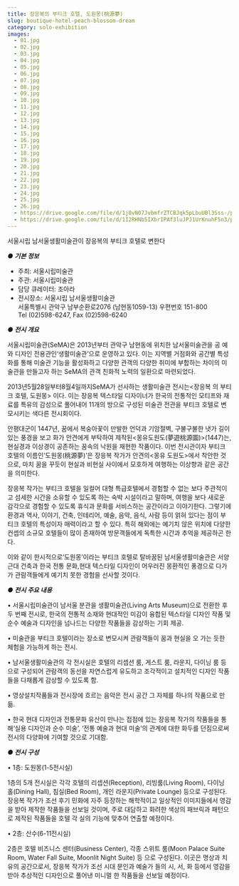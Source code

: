 ```yaml
---
title: 장응복의 부티크 호텔, 도원몽(桃源夢)
slug: boutique-hotel-peach-blossom-dream
category: solo-exhibition
images:
  - 01.jpg
  - 02.jpg
  - 03.jpg
  - 04.jpg
  - 05.jpg
  - 06.jpg
  - 07.jpg
  - 08.jpg
  - 09.jpg
  - 10.jpg
  - 11.jpg
  - 12.jpg
  - 13.jpg
  - 14.jpg
  - 15.jpg
  - 16.jpg
  - 17.jpg
  - 18.jpg
  - 19.jpg
  - 20.jpg
  - 21.jpg
  - 22.jpg
  - 23.jpg
  - 24.jpg
  - 25.jpg
  - 26.jpg
  - https://drive.google.com/file/d/1j0vN07JvbmfrZTCBJqk5pLbuUBl3Sss-/preview
  - https://drive.google.com/file/d/1I2RHNb5IXbrIPAf3luJPJ1UrKnuhF5n3/preview
---
```


서울시립 남서울생활미술관이 장응복의 부티크 호텔로 변한다

***● 기본 정보***

* 주최: 서울시립미술관
* 주관: 서울시립미술관
* 담당 큐레이터: 조아라
* 전시장소: 서울시립 남서울생활미술관     
서울특별시 관악구 남부순환로2076 (남현동1059-13) 우편번호 151-800      
Tel (02)598-6247, Fax (02)598-6240

***● 전시 개요***

서울시립미술관(SeMA)은 2013년부터 관악구 남현동에 위치한 남서울미술관을 공 예와 디자인 전용관인‘생활미술관’으로 운영하고 있다. 이는 지역별 거점화와 공간별 특성화를 통해 미술관 기능을 활성화하고 다양한 관객의 다양한 취미에 부합하는 차이의 미술관을 만들고자 하는 SeMA의 관객 친화적 노력의 일환으로 마련되었다.

2013년5월28일부터8월4일까지SeMA가 선사하는 생활미술관 전시는<장응복 의 부티크 호텔, 도원몽> 이다. 이는 장응복 텍스타일 디자이너가 한국의 전통적인 모티프와 재료를 특유의 감성으로 풀어내어 11개의 방으로 구성된 미술관 전관을 부티크 호텔로 변모시키는 색다른 전시회이다.

안평대군이 1447년, 꿈에서 복숭아꽃이 만발한 언덕과 기암절벽, 구불구불한 냇가 길이 있는 풍경을 보고 화가 안견에게 부탁하여 제작된<몽유도원도(夢遊桃源圖)>(1447)는, 현실경과 이상경이 공존하는 꿈속의 낙원을 재현한 작품이다. 이번 전시관이자 부티크 호텔의 이름인‘도원몽(桃源夢)’은 장응복 작가가 안견의<몽유 도원도>에서 착안한 것으로, 마치 꿈을 꾸듯이 현실과 비현실 사이에서 모호하게 여행하는 이상향과 같은 공간을 의미한다.

장응복 작가는 부티크 호텔을 일컬어 대형 특급호텔에서 경험할 수 없는 보다 주관적이고 섬세한 시간을 소유할 수 있도록 하는 숙박 시설이라고 말하며, 여행을 보다 새로운 감각으로 경험할 수 있도록 휴식과 문화를 서비스하는 공간이라고 이야기한다. 그렇기에 환경과 역사, 이야기, 건축, 인테리어, 예술, 음악, 음식, 사람 등이 얽혀 있다는 점이 부티크 호텔의 특성이자 매력이라고 할 수 있다. 특히 해외에는 예기치 않은 위치에 다양한 컨셉의 소규모 호텔들이 많이 존재하여 방문객들에게 독특한 시간과 추억을 제공하곤 한다.

이와 같이 한시적으로‘도원몽’이라는 부티크 호텔로 탈바꿈된 남서울생활미술관은 서양 근대 건축과 한국 전통 문화,현대 텍스타일 디자인이 어우러진 몽환적인 풍경으로 다가가 관람객들에게 예기치 못한 경험을 선사할 것이다.

***● 전시 주요 내용***

• 서울시립미술관이 남서울 분관을 생활미술관(Living Arts Museum)으로 전환한 후 두 번째 전시로, 한국의 전통적 소재와 현대적인 미감이 융합된 텍스타일 디자인 작품 및 순수 예술과 디자인을 넘나드는 다양한 작품들을 감상하는 기회 제공.

• 미술관을 부티크 호텔이라는 장소로 변모시켜 관람객들이 꿈과 현실을 오 가는 듯한 체험을 가능하게 하는 전시.

• 남서울생활미술관의 각 전시실은 호텔의 리셉션 룸, 게스트 룸, 라운지, 다이닝 룸 등으로 구성되어 관람객의 동선을 자연스럽게 유도하고 조각적이고 설치적인 디자인 작품들을 다채롭게 감상할 수 있도록 함.

• 영상설치작품들과 전시장에 흐르는 음악은 전시 공간 그 자체를 하나의 작품으로 만듦.

• 한국 현대 디자인과 전통문화 유산이 만나는 접점에 있는 장응복 작가의 작품들을 통해‘실용 디자인과 순수 미술’, ‘전통 예술과 현대 미술’의 관계에 대한 화두를 던짐으로써 전시의 다양화에 기여할 것으로 기대함.

***● 전시 구성***

• 1층: 도원몽(1-5전시실)

1층의 5개 전시실은 각각 호텔의 리셉션(Reception), 리빙룸(Living Room), 다이닝 홀(Dining Hall), 침실(Bed Room), 개인 라운지(Private Lounge) 등으로 구성된다. 장응복 작가가 조선 후기 민화에 자주 등장하는 해학적이고 일상적인 이미지들에서 영감을 받아 제작한 작품들을 선보일 것이며, 주로 대담하고 화려한 색상의 패브릭과 패턴으로 제작된 작품들을 호텔 각 실의 기능에 맞추어 연출할 예정이다.

• 2층: 산수(6-11전시실)

2층은 호텔 비즈니스 센터(Business Center), 각종 스위트 룸(Moon Palace Suite Room, Water Fall Suite, Moonlit Night Suite) 등 으로 구성된다. 이곳은 명상과 치유의 공간으로서, 장응복 작가가 조선 시대 문인과 예술가 들의 시, 서, 화 등에서 영감을 받아 추상적인 디자인으로 풀어낸 미니멀 한 작품들을 선보일 예정이다.
